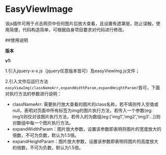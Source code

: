 # EasyViewImage  

  该js插件可用于点击网页中任何图片后放大查看，且设置有遮罩层，防止误触，使用简便，代码构造简单，可根据自身项目要求对代码进行修改。  
  
##使用说明  

**版本**  

**v1:**  

1.引入jquery-x-x.js（jquery任意版本皆可）及easyViewImg.js文件；  

2.引入文件后运行方法```easyViewImg(classNameArr,expandWidthParam,expandHeightParam)```皆可，下面对执行方法的参数进行说明：  
  - classNameArr: 需要执行放大查看的图片的class名称，若不填则传入空值或null，表明对页面中所有标签为img的图片执行方法，若传入一个参数(eg: img1)则仅对该图片执行方法，若传入的为数组(eg:['img1','img2','img3'...])则对数组中每一个图片执行方法。
  - expandWidthParam：图片放大参数，设置该参数即表明将图片的宽度放大的倍数，不可为负数，默认为1.5倍。
  - expandHeightParam：图片放大参数，设置该参数即表明将图片的高度放大的倍数，不可为负数，默认为1.5倍。
